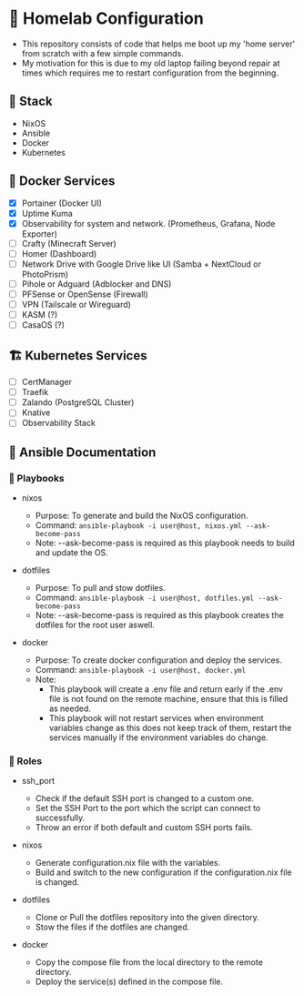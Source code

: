 # 🧪 Homelab Configuration

- This repository consists of code that helps me boot up my 'home server' from scratch with a few simple commands.
- My motivation for this is due to my old laptop failing beyond repair at times which requires me to restart configuration from the beginning.

## 🔧 Stack

- NixOS
- Ansible
- Docker
- Kubernetes

## 🐋 Docker Services

- [x] Portainer (Docker UI)
- [x] Uptime Kuma
- [x] Observability for system and network. (Prometheus, Grafana, Node Exporter)
- [ ] Crafty (Minecraft Server)
- [ ] Homer (Dashboard)
- [ ] Network Drive with Google Drive like UI (Samba + NextCloud or PhotoPrism)
- [ ] Pihole or Adguard (Adblocker and DNS)
- [ ] PFSense or OpenSense (Firewall)
- [ ] VPN (Tailscale or Wireguard)
- [ ] KASM (?)
- [ ] CasaOS (?)

## 🏗️ Kubernetes Services

- [ ] CertManager
- [ ] Traefik
- [ ] Zalando (PostgreSQL Cluster)
- [ ] Knative
- [ ] Observability Stack

## 📂 Ansible Documentation

### 📖 Playbooks

- nixos

  - Purpose: To generate and build the NixOS configuration.
  - Command: `ansible-playbook -i user@host, nixos.yml --ask-become-pass`
  - Note: --ask-become-pass is required as this playbook needs to build and update the OS.

- dotfiles

  - Purpose: To pull and stow dotfiles.
  - Command: `ansible-playbook -i user@host, dotfiles.yml --ask-become-pass`
  - Note: --ask-become-pass is required as this playbook creates the dotfiles for the root user aswell.

- docker

  - Purpose: To create docker configuration and deploy the services.
  - Command: `ansible-playbook -i user@host, docker.yml`
  - Note:
    - This playbook will create a .env file and return early if the .env file is not found on the remote machine, ensure that this is filled as needed.
    - This playbook will not restart services when environment variables change as this does not keep track of them, restart the services manually if the environment variables do change.

### 👷 Roles

- ssh_port

  - Check if the default SSH port is changed to a custom one.
  - Set the SSH Port to the port which the script can connect to successfully.
  - Throw an error if both default and custom SSH ports fails.

- nixos

  - Generate configuration.nix file with the variables.
  - Build and switch to the new configuration if the configuration.nix file is changed.

- dotfiles

  - Clone or Pull the dotfiles repository into the given directory.
  - Stow the files if the dotfiles are changed.

- docker

  - Copy the compose file from the local directory to the remote directory.
  - Deploy the service(s) defined in the compose file.
